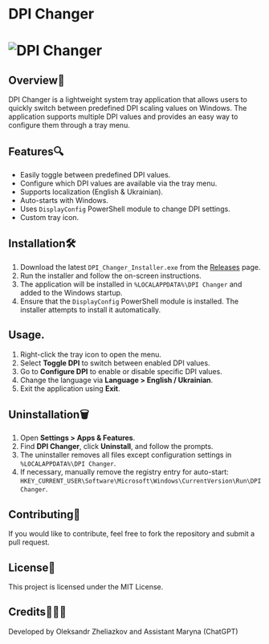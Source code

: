# DPI Changer
# ![DPI Changer](https://raw.githubusercontent.com/pjotr98/DPI-changer/refs/heads/main/icon.ico)

## Overview👀
DPI Changer is a lightweight system tray application that allows users to quickly switch between predefined DPI scaling values on Windows. The application supports multiple DPI values and provides an easy way to configure them through a tray menu.

## Features🔍
- Easily toggle between predefined DPI values.
- Configure which DPI values are available via the tray menu.
- Supports localization (English & Ukrainian).
- Auto-starts with Windows.
- Uses `DisplayConfig` PowerShell module to change DPI settings.
- Custom tray icon.

## Installation🛠️
1. Download the latest `DPI_Changer_Installer.exe` from the [Releases](https://github.com/pjotr98/DPI-changer/releases) page.
2. Run the installer and follow the on-screen instructions.
3. The application will be installed in `%LOCALAPPDATA%\DPI Changer` and added to the Windows startup.
4. Ensure that the `DisplayConfig` PowerShell module is installed. The installer attempts to install it automatically.

## Usage.
1. Right-click the tray icon to open the menu.
2. Select **Toggle DPI** to switch between enabled DPI values.
3. Go to **Configure DPI** to enable or disable specific DPI values.
4. Change the language via **Language > English / Ukrainian**.
5. Exit the application using **Exit**.

## Uninstallation🗑️
1. Open **Settings > Apps & Features**.
2. Find **DPI Changer**, click **Uninstall**, and follow the prompts.
3. The uninstaller removes all files except configuration settings in `%LOCALAPPDATA%\DPI Changer`.
4. If necessary, manually remove the registry entry for auto-start: `HKEY_CURRENT_USER\Software\Microsoft\Windows\CurrentVersion\Run\DPIChanger`.

## Contributing🔧
If you would like to contribute, feel free to fork the repository and submit a pull request.

## License🪪
This project is licensed under the MIT License.

## Credits👨‍💻🤖
Developed by Oleksandr Zheliazkov and Assistant Maryna (ChatGPT)


